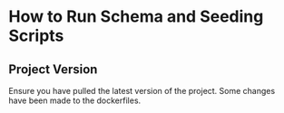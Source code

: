 # How to Run Schema and Seeding Scripts

## Project Version
Ensure you have pulled the latest version of the project. Some changes have been made to the dockerfiles.